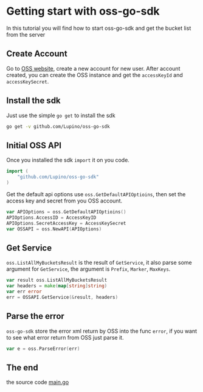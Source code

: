 # Getting start with oss-go-sdk

In this tutorial you will find how to start oss-go-sdk and get the bucket list from the server

## Create Account

Go to [OSS website](http://www.aliyun.com/product/oss/?lang=en), create a new account for new user.
After account created, you can create the OSS instance and get the `accessKeyId` and `accessKeySecret`.

## Install the sdk

Just use the simple `go get` to install the sdk

```bash
go get -v github.com/Lupino/oss-go-sdk
```

## Initial OSS API

Once you installed the sdk `import` it on you code.

```go
import (
    "github.com/Lupino/oss-go-sdk"
)
```

Get the default api options use `oss.GetDefaultAPIOptioins`,
then set the access key and secret from you OSS account.

```go
var APIOptions = oss.GetDefaultAPIOptioins()
APIOptions.AccessID = AccessKeyID
APIOptions.SecretAccessKey = AccessKeySecret
var OSSAPI = oss.NewAPI(APIOptions)
```

## Get Service

`oss.ListAllMyBucketsResult` is the result of `GetService`,
it also parse some argument for `GetService`,
the argument is `Prefix`, `Marker`, `MaxKeys`.

```go
var result oss.ListAllMyBucketsResult
var headers = make(map[string]string)
var err error
err = OSSAPI.GetService(&result, headers)
```

## Parse the error

`oss-go-sdk` store the error xml return by OSS into the func `error`,
if you want to see what error return from OSS just parse it.

```go
var e = oss.ParseError(err)
```

## The end

the source code [main.go](main.go)

